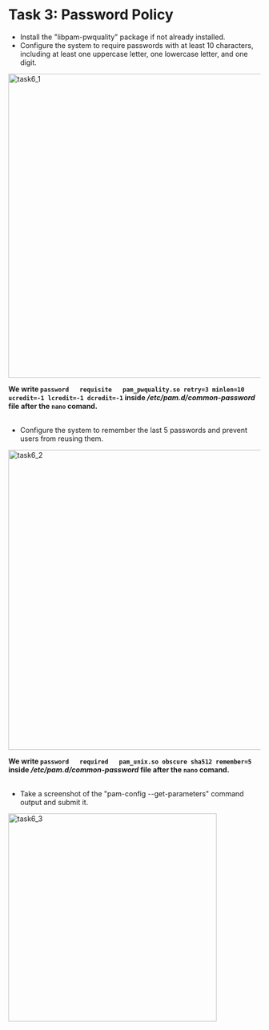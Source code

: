 # Task 3: Password Policy

- Install the "libpam-pwquality" package if not already installed.
- Configure the system to require passwords with at least 10 characters, including at least 
one uppercase letter, one lowercase letter, and one digit.

<img width="608" alt="task6_1" src="https://github.com/shyamjp2002/Mind-Empowered/assets/75899937/d618a1c5-1f90-4262-8ef6-39baedf14184">

<b>We write ``password   requisite   pam_pwquality.so retry=3 minlen=10 ucredit=-1 lcredit=-1 dcredit=-1`` inside <i>/etc/pam.d/common-password</i> file after the `nano` comand.</b><br /><br />


 - Configure the system to remember the last 5 passwords and prevent users from reusing 
them.

<img width="600" alt="task6_2" src="https://github.com/shyamjp2002/Mind-Empowered/assets/75899937/662ac098-63db-44f6-934c-111e6881e2bb">

<b>We write ``password   required   pam_unix.so obscure sha512 remember=5`` inside <i>/etc/pam.d/common-password</i> file after the `nano` comand.</b>
<br /><br />

- Take a screenshot of the "pam-config --get-parameters" command output and submit it.

<img width="416" alt="task6_3" src="https://github.com/shyamjp2002/Mind-Empowered/assets/75899937/ccebf1f2-a816-4a29-a045-57a5f484f805">
